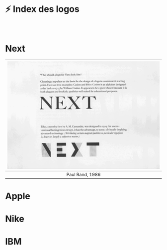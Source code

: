 # ⚡️ Index des logos

### &nbsp;


# Next

|![](links/2-Logos.gif) |
|:---:|
| Paul Rand, 1986 |

# Apple

# Nike

# IBM

<!-- # Frutiger -->
<!-- # Hattenschwiller -->